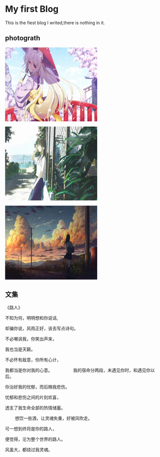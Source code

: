 # My first Blog
This is the fiest blog I writed,there is nothing in it.
## photograth

<p>
<img src="t1.jpg" width="300" height="240" />
</p>

<p>
<img src="t2.jpg" width="300" height="240" />
</p>

<p>
<img src="t3.jpg" width="300" height="240" />
</p>

## 文集
《路人》

不知为何，明明想和你说话,

却骗你说，风雨正好，该去写点诗句。


不必嘲讽我，你笑出声来，

我也当是天籁。

不必怀有敌意，你所有心计，

我都当是你对我的心意。
　　
　　
我的宿命分两段，未遇见你时，和遇见你以后。

你治好我的忧郁，而后赐我悲伤。

忧郁和悲伤之间的片刻欢喜，

透支了我生命全部的热情储蓄。

　　
想饮一些酒，让灵魂失重，好被风吹走。

可一想到终将是你的路人，

便觉得，沦为整个世界的路人。

风虽大，都绕过我灵魂。
